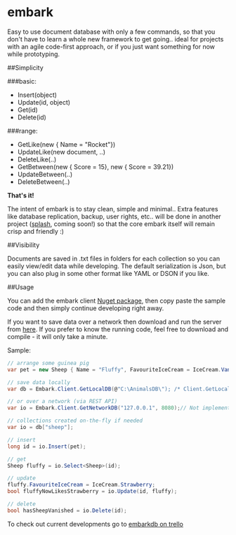 # embark
Easy to use document database with only a few commands,
so that you don't have to learn a whole new framework to get going.. ideal for projects with an agile code-first approach, or if you just want something for now while prototyping.

##Simplicity

###basic:
- Insert(object)
- Update(id, object)
- Get(id)
- Delete(id)

###range:
- GetLike(new { Name = "Rocket"})
- UpdateLike(new document, ..) 
- DeleteLike(..)
- GetBetween(new { Score = 15}, new { Score = 39.21})
- UpdateBetween(..)
- DeleteBetween(..)

**That's it!**

The intent of embark is to stay clean, simple and minimal..
Extra features like database replication, backup, user rights, etc.. will be done in another project ([splash](https://trello.com/splashdb), coming soon!) so that the core embark itself will remain crisp and friendly :)

##Visibility

Documents are saved in .txt files in folders for each collection so you can easily view/edit data while developing. The default serialization is Json, but you can also plug in some other format like YAML or DSON if you like.

##Usage

You can add the embark client [Nuget package](http://example.todo/), then copy paste the sample code and then simply continue developing right away.

If you want to save data over a network then download and run the server from [here](http://example.todo/). If you prefer to know the running code, feel free to download and compile - it will only take a minute.

Sample:
```csharp
// arrange some guinea pig
var pet = new Sheep { Name = "Fluffy", FavouriteIceCream = IceCream.Vanilla };

// save data locally
var db = Embark.Client.GetLocalDB(@"C:\AnimalsDB\"); /* Client.GetLocalDB() defaults to: Directory.GetCurrentDirectory() */

// or over a network (via REST API)
var io = Embark.Client.GetNetworkDB("127.0.0.1", 8080);// Not implemented, yet..

// collections created on-the-fly if needed
var io = db["sheep"];

// insert
long id = io.Insert(pet);

// get
Sheep fluffy = io.Select<Sheep>(id);

// update
fluffy.FavouriteIceCream = IceCream.Strawberry;
bool fluffyNowLikesStrawberry = io.Update(id, fluffy);

// delete
bool hasSheepVanished = io.Delete(id);
```

To check out current developments go to [embarkdb on trello](https://trello.com/embarkdb)
